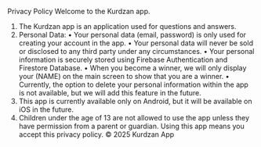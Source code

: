 Privacy Policy 
Welcome to the Kurdzan app. 
1. The Kurdzan app is an application used for questions and answers. 
2. Personal Data: 
• Your personal data (email, password) is only used for creating your account 
in the app. 
• Your personal data will never be sold or disclosed to any third party under any 
circumstances. 
• Your personal information is securely stored using Firebase Authentication 
and Firestore Database. 
• When you become a winner, we will only display your (NAME) on the main 
screen to show that you are a winner. 
• Currently, the option to delete your personal information within the app is not 
available, but we will add this feature in the future. 
3. This app is currently available only on Android, but it will be available on iOS in the 
future. 
4. Children under the age of 13 are not allowed to use the app unless they have 
permission from a parent or guardian. 
Using this app means you accept this privacy policy. 
© 2025 Kurdzan App
